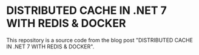 # DISTRIBUTED CACHE IN .NET 7 WITH REDIS & DOCKER

This repository is a source code from the blog post "DISTRIBUTED CACHE IN .NET 7 WITH REDIS & DOCKER".